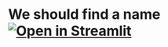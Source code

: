 # We should find a name [![Open in Streamlit](https://static.streamlit.io/badges/streamlit_badge_black_white.svg)](https://share.streamlit.io/francescomorri/soldoni-proj/app.py)
